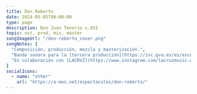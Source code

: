 ```yaml
---
title: Don Roberto
date: 2024-05-05T00:00:00
type: page
description: Don Juan Tenorio s.XXI
topic: ost, prod, mix, master
songImageUrl: "/don-roberto_cover.png"
songNotes: [
  "Composición, producción, mezcla y masterización.",
  "Banda sonora para la [tercera producción](https://ivc.gva.es/es/escena/programacion-escena/don-roberto) de [Leamok](https://www.instagram.com/leamok_/).",
  "En colaboración con [LACRVZ](https://www.instagram.com/lacruzmusic.wav/) y [KANNO](https://www.instagram.com/plutokan/)."
]
socialIcons:
  - name: "other"
    url: "https://a-mas.net/espectaculos/don-roberto/"
---
```

